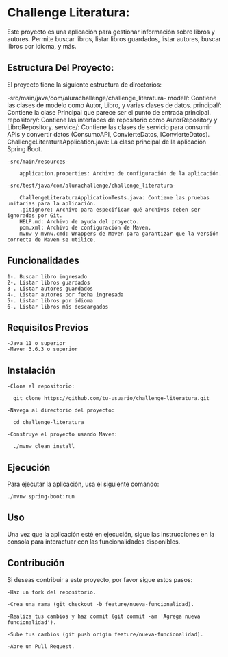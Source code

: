 # Challenge Literatura:
  Este proyecto es una aplicación para gestionar información sobre libros y autores. Permite buscar libros, listar libros guardados, listar autores, buscar libros por    idioma, y más.

## Estructura Del Proyecto:
  El proyecto tiene la siguiente estructura de directorios: 
  
  -src/main/java/com/alurachallenge/challenge_literatura-
        model/: Contiene las clases de modelo como Autor, Libro, y varias clases de datos.
        principal/: Contiene la clase Principal que parece ser el punto de entrada principal.
        repository/: Contiene las interfaces de repositorio como AutorRepository y LibroRepository.
        service/: Contiene las clases de servicio para consumir APIs y convertir datos (ConsumoAPI, ConvierteDatos, IConvierteDatos).
        ChallengeLiteraturaApplication.java: La clase principal de la aplicación Spring Boot. 

    -src/main/resources-
    
        application.properties: Archivo de configuración de la aplicación. 
        
    -src/test/java/com/alurachallenge/challenge_literatura-
    
        ChallengeLiteraturaApplicationTests.java: Contiene las pruebas unitarias para la aplicación.
        .gitignore: Archivo para especificar qué archivos deben ser ignorados por Git.
        HELP.md: Archivo de ayuda del proyecto.
        pom.xml: Archivo de configuración de Maven.
        mvnw y mvnw.cmd: Wrappers de Maven para garantizar que la versión correcta de Maven se utilice.

## Funcionalidades
    1-. Buscar libro ingresado
    2-. Listar libros guardados
    3-. Listar autores guardados
    4-. Listar autores por fecha ingresada
    5-. Listar libros por idioma
    6-. Listar libros más descargados

## Requisitos Previos
    -Java 11 o superior
    -Maven 3.6.3 o superior

## Instalación
    -Clona el repositorio:
    
      git clone https://github.com/tu-usuario/challenge-literatura.git
      
    -Navega al directorio del proyecto:
    
      cd challenge-literatura
      
    -Construye el proyecto usando Maven:
    
      ./mvnw clean install

## Ejecución
  Para ejecutar la aplicación, usa el siguiente comando:
  
    ./mvnw spring-boot:run

## Uso
  Una vez que la aplicación esté en ejecución, sigue las instrucciones en la consola para interactuar con las funcionalidades disponibles.

## Contribución
  Si deseas contribuir a este proyecto, por favor sigue estos pasos:
  
    -Haz un fork del repositorio.
    
    -Crea una rama (git checkout -b feature/nueva-funcionalidad).
    
    -Realiza tus cambios y haz commit (git commit -am 'Agrega nueva funcionalidad').
    
    -Sube tus cambios (git push origin feature/nueva-funcionalidad).
    
    -Abre un Pull Request.
